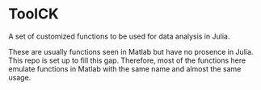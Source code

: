 # ToolCK
A set of customized functions to be used for data analysis in Julia.

These are usually functions seen in Matlab but have no prosence in Julia. This repo is set up to fill this gap. Therefore, most of the functions here emulate functions in Matlab with the same name and almost the same usage.
